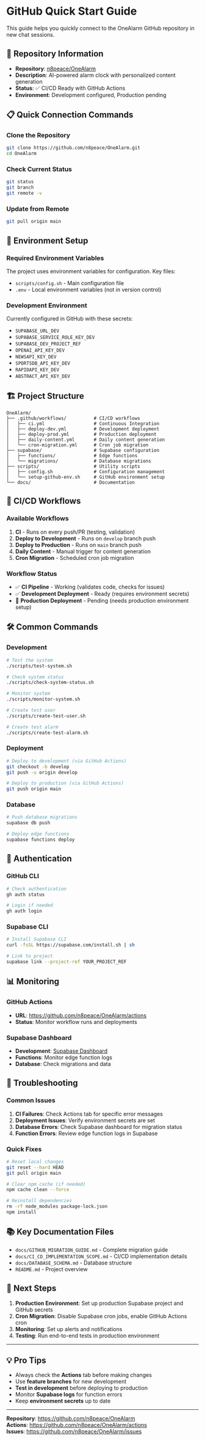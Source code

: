 # GitHub Quick Start Guide

This guide helps you quickly connect to the OneAlarm GitHub repository in new chat sessions.

## 🚀 **Repository Information**

- **Repository**: [n8peace/OneAlarm](https://github.com/n8peace/OneAlarm)
- **Description**: AI-powered alarm clock with personalized content generation
- **Status**: ✅ CI/CD Ready with GitHub Actions
- **Environment**: Development configured, Production pending

## 📋 **Quick Connection Commands**

### **Clone the Repository**
```bash
git clone https://github.com/n8peace/OneAlarm.git
cd OneAlarm
```

### **Check Current Status**
```bash
git status
git branch
git remote -v
```

### **Update from Remote**
```bash
git pull origin main
```

## 🔧 **Environment Setup**

### **Required Environment Variables**
The project uses environment variables for configuration. Key files:
- `scripts/config.sh` - Main configuration file
- `.env` - Local environment variables (not in version control)

### **Development Environment**
Currently configured in GitHub with these secrets:
- `SUPABASE_URL_DEV`
- `SUPABASE_SERVICE_ROLE_KEY_DEV`
- `SUPABASE_DEV_PROJECT_REF`
- `OPENAI_API_KEY_DEV`
- `NEWSAPI_KEY_DEV`
- `SPORTSDB_API_KEY_DEV`
- `RAPIDAPI_KEY_DEV`
- `ABSTRACT_API_KEY_DEV`

## 🏗️ **Project Structure**

```
OneAlarm/
├── .github/workflows/          # CI/CD workflows
│   ├── ci.yml                  # Continuous Integration
│   ├── deploy-dev.yml          # Development deployment
│   ├── deploy-prod.yml         # Production deployment
│   ├── daily-content.yml       # Daily content generation
│   └── cron-migration.yml      # Cron job migration
├── supabase/                   # Supabase configuration
│   ├── functions/              # Edge functions
│   └── migrations/             # Database migrations
├── scripts/                    # Utility scripts
│   ├── config.sh               # Configuration management
│   └── setup-github-env.sh     # GitHub environment setup
└── docs/                       # Documentation
```

## 🔄 **CI/CD Workflows**

### **Available Workflows**
1. **CI** - Runs on every push/PR (testing, validation)
2. **Deploy to Development** - Runs on `develop` branch push
3. **Deploy to Production** - Runs on `main` branch push
4. **Daily Content** - Manual trigger for content generation
5. **Cron Migration** - Scheduled cron job migration

### **Workflow Status**
- ✅ **CI Pipeline** - Working (validates code, checks for issues)
- ✅ **Development Deployment** - Ready (requires environment secrets)
- 🔄 **Production Deployment** - Pending (needs production environment setup)

## 🛠️ **Common Commands**

### **Development**
```bash
# Test the system
./scripts/test-system.sh

# Check system status
./scripts/check-system-status.sh

# Monitor system
./scripts/monitor-system.sh

# Create test user
./scripts/create-test-user.sh

# Create test alarm
./scripts/create-test-alarm.sh
```

### **Deployment**
```bash
# Deploy to development (via GitHub Actions)
git checkout -b develop
git push -u origin develop

# Deploy to production (via GitHub Actions)
git push origin main
```

### **Database**
```bash
# Push database migrations
supabase db push

# Deploy edge functions
supabase functions deploy
```

## 🔐 **Authentication**

### **GitHub CLI**
```bash
# Check authentication
gh auth status

# Login if needed
gh auth login
```

### **Supabase CLI**
```bash
# Install Supabase CLI
curl -fsSL https://supabase.com/install.sh | sh

# Link to project
supabase link --project-ref YOUR_PROJECT_REF
```

## 📊 **Monitoring**

### **GitHub Actions**
- **URL**: https://github.com/n8peace/OneAlarm/actions
- **Status**: Monitor workflow runs and deployments

### **Supabase Dashboard**
- **Development**: [Supabase Dashboard](https://supabase.com/dashboard)
- **Functions**: Monitor edge function logs
- **Database**: Check migrations and data

## 🚨 **Troubleshooting**

### **Common Issues**
1. **CI Failures**: Check Actions tab for specific error messages
2. **Deployment Issues**: Verify environment secrets are set
3. **Database Errors**: Check Supabase dashboard for migration status
4. **Function Errors**: Review edge function logs in Supabase

### **Quick Fixes**
```bash
# Reset local changes
git reset --hard HEAD
git pull origin main

# Clear npm cache (if needed)
npm cache clean --force

# Reinstall dependencies
rm -rf node_modules package-lock.json
npm install
```

## 📚 **Key Documentation Files**

- `docs/GITHUB_MIGRATION_GUIDE.md` - Complete migration guide
- `docs/CI_CD_IMPLEMENTATION_SCOPE.md` - CI/CD implementation details
- `docs/DATABASE_SCHEMA.md` - Database structure
- `README.md` - Project overview

## 🎯 **Next Steps**

1. **Production Environment**: Set up production Supabase project and GitHub secrets
2. **Cron Migration**: Disable Supabase cron jobs, enable GitHub Actions cron
3. **Monitoring**: Set up alerts and notifications
4. **Testing**: Run end-to-end tests in production environment

---

## 💡 **Pro Tips**

- Always check the **Actions** tab before making changes
- Use **feature branches** for new development
- **Test in development** before deploying to production
- Monitor **Supabase logs** for function errors
- Keep **environment secrets** up to date

---

**Repository**: https://github.com/n8peace/OneAlarm  
**Actions**: https://github.com/n8peace/OneAlarm/actions  
**Issues**: https://github.com/n8peace/OneAlarm/issues 